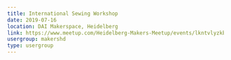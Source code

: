 ```yaml
---
title: International Sewing Workshop
date: 2019-07-16
location: DAI Makerspace, Heidelberg
link: https://www.meetup.com/Heidelberg-Makers-Meetup/events/lkntvlyzkbvb/
usergroup: makershd
type: usergroup
---
```

